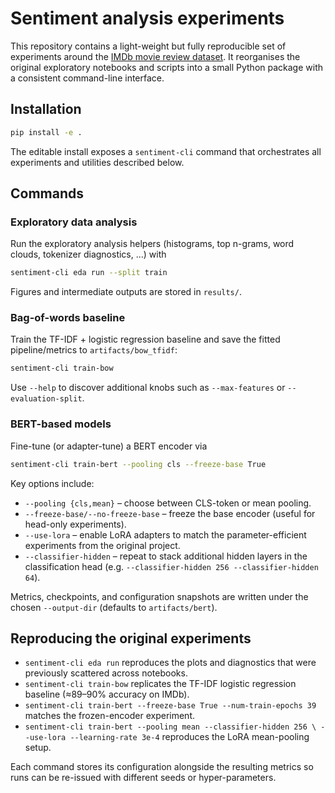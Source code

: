 # Sentiment analysis experiments

This repository contains a light-weight but fully reproducible set of
experiments around the [IMDb movie review dataset](https://ai.stanford.edu/~amaas/data/sentiment/).
It reorganises the original exploratory notebooks and scripts into a
small Python package with a consistent command-line interface.

## Installation

```bash
pip install -e .
```

The editable install exposes a `sentiment-cli` command that orchestrates
all experiments and utilities described below.

## Commands

### Exploratory data analysis

Run the exploratory analysis helpers (histograms, top n-grams, word
clouds, tokenizer diagnostics, …) with

```bash
sentiment-cli eda run --split train
```

Figures and intermediate outputs are stored in `results/`.

### Bag-of-words baseline

Train the TF-IDF + logistic regression baseline and save the fitted
pipeline/metrics to `artifacts/bow_tfidf`:

```bash
sentiment-cli train-bow
```

Use `--help` to discover additional knobs such as `--max-features` or
`--evaluation-split`.

### BERT-based models

Fine-tune (or adapter-tune) a BERT encoder via

```bash
sentiment-cli train-bert --pooling cls --freeze-base True
```

Key options include:

* `--pooling {cls,mean}` – choose between CLS-token or mean pooling.
* `--freeze-base/--no-freeze-base` – freeze the base encoder (useful for
  head-only experiments).
* `--use-lora` – enable LoRA adapters to match the parameter-efficient
  experiments from the original project.
* `--classifier-hidden` – repeat to stack additional hidden layers in
the classification head (e.g. `--classifier-hidden 256 --classifier-hidden 64`).

Metrics, checkpoints, and configuration snapshots are written under the
chosen `--output-dir` (defaults to `artifacts/bert`).

## Reproducing the original experiments

* `sentiment-cli eda run` reproduces the plots and diagnostics that were
  previously scattered across notebooks.
* `sentiment-cli train-bow` replicates the TF-IDF logistic regression
  baseline (≈89–90% accuracy on IMDb).
* `sentiment-cli train-bert --freeze-base True --num-train-epochs 39`
  matches the frozen-encoder experiment.
* `sentiment-cli train-bert --pooling mean --classifier-hidden 256 \
  --use-lora --learning-rate 3e-4` reproduces the LoRA mean-pooling
  setup.

Each command stores its configuration alongside the resulting metrics so
runs can be re-issued with different seeds or hyper-parameters.
